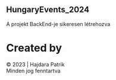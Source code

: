 ## HungaryEvents_2024

A projekt BackEnd-je sikeresen létrehozva

# Created by

&copy; 2023 | Hajdara Patrik <br> Minden jog fenntartva